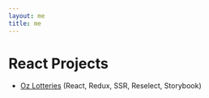 ```yaml
---
layout: me
title: me
---
```


# React Projects

<ul class="project-list">
    <li>
        <a href="https://www.ozlotteries.com/" target="_blank">Oz Lotteries</a> (React, Redux, SSR, Reselect, Storybook)
    </li>
</ul>
